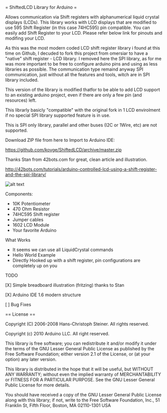 = ShiftedLCD Library for Arduino =

Allows communication via Shift registers with alphanumerical liquid crystal displays (LCDs). 
This library works with LCD displays that are modified to use 595 Shift Register (in this case 74HC595) pin compatible. 
You can easily add Shift Register to your LCD. Please refer below link for pinouts and modifing your LCD.

As this was the most modern coded LCD shift register library i found at this time on Github,
I decuded to fork this project from omersiar to have a "native" shift register - LCD library. 
I removed here the SPI library, as for me was more important to be free to configure arduino pins and using as less
libraries as possible. The communication type remaind anyway SPI communication, just without all the features and tools, witch are in SPI library included.

This version of the library is modified thatfor to be able to add LCD support to an existing arduino project,
even if there are only a few pin (and resources) left.

This librarly basicly "compatible" with the original fork in 1 LCD envirolment if no special SPI library supported feature is in use.

This is SPI only library, parallel and other buses (I2C or 1Wire, etc) are not supported.

Download ZIP file from here to Import to Arduino IDE:

https://github.com/kovge/ShiftedLCD/archive/master.zip

Thanks Stan from 42bots.com for great, clean article and illustration.

http://42bots.com/tutorials/arduino-controlled-lcd-using-a-shift-register-and-the-spi-library/

![alt text][logo]

[logo]: http://42bots.com/wp-content/uploads/2013/12/arduino-lcd-liquidcrystal-spi-connections-v3.png "Wiring"
Components:
 * 10K Potentiometer
 * 470 Ohm Resistor
 * 74HC595 Shift register
 * Jumper cables
 * 1602 LCD Module
 * Your favorite Arduino 

What Works

* It seems we can use all LiquidCrystal commands
* Hello World Example
* Directly Hooked up with a shift register, pin configurations are completely up on you

TODO

[X] Simple breadboard illustration (fritzing) thanks to Stan

[X] Arduino IDE 1.6 modern structure

[ ] Bug Fixes


== License ==

Copyright (C) 2006-2008 Hans-Christoph Steiner. All rights reserved.

Copyright (c) 2010 Arduino LLC. All right reserved.

This library is free software; you can redistribute it and/or
modify it under the terms of the GNU Lesser General Public
License as published by the Free Software Foundation; either
version 2.1 of the License, or (at your option) any later version.

This library is distributed in the hope that it will be useful,
but WITHOUT ANY WARRANTY; without even the implied warranty of
MERCHANTABILITY or FITNESS FOR A PARTICULAR PURPOSE. See the GNU
Lesser General Public License for more details.

You should have received a copy of the GNU Lesser General Public
License along with this library; if not, write to the Free Software
Foundation, Inc., 51 Franklin St, Fifth Floor, Boston, MA 02110-1301 USA
